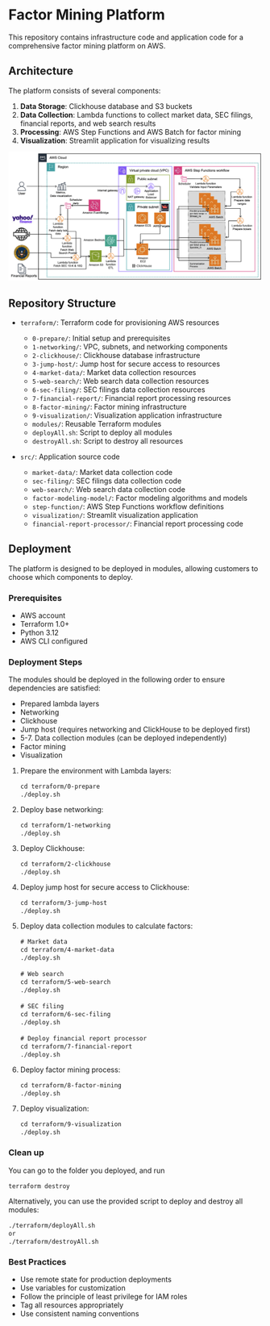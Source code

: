 # Factor Mining Platform

This repository contains infrastructure code and application code for a comprehensive factor mining platform on AWS.

## Architecture

The platform consists of several components:
1. **Data Storage**: Clickhouse database and S3 buckets
2. **Data Collection**: Lambda functions to collect market data, SEC filings, financial reports, and web search results
3. **Processing**: AWS Step Functions and AWS Batch for factor mining
4. **Visualization**: Streamlit application for visualizing results

![Factor Mining Platform Architecture](docs/architecture.png)

## Repository Structure

- `terraform/`: Terraform code for provisioning AWS resources
  - `0-prepare/`: Initial setup and prerequisites
  - `1-networking/`: VPC, subnets, and networking components
  - `2-clickhouse/`: Clickhouse database infrastructure
  - `3-jump-host/`: Jump host for secure access to resources
  - `4-market-data/`: Market data collection resources
  - `5-web-search/`: Web search data collection resources
  - `6-sec-filing/`: SEC filings data collection resources
  - `7-financial-report/`: Financial report processing resources
  - `8-factor-mining/`: Factor mining infrastructure
  - `9-visualization/`: Visualization application infrastructure
  - `modules/`: Reusable Terraform modules
  - `deployAll.sh`: Script to deploy all modules
  - `destroyAll.sh`: Script to destroy all resources

- `src/`: Application source code
  - `market-data/`: Market data collection code
  - `sec-filing/`: SEC filings data collection code
  - `web-search/`: Web search data collection code
  - `factor-modeling-model/`: Factor modeling algorithms and models
  - `step-function/`: AWS Step Functions workflow definitions
  - `visualization/`: Streamlit visualization application
  - `financial-report-processor/`: Financial report processing code


## Deployment

The platform is designed to be deployed in modules, allowing customers to choose which components to deploy.

### Prerequisites
- AWS account
- Terraform 1.0+
- Python 3.12
- AWS CLI configured

### Deployment Steps

The modules should be deployed in the following order to ensure dependencies are satisfied:

* Prepared lambda layers
* Networking
* Clickhouse
* Jump host (requires networking and ClickHouse to be deployed first) 
* 5-7. Data collection modules (can be deployed independently)
* Factor mining
* Visualization


1. Prepare the environment with Lambda layers:
   ```
   cd terraform/0-prepare
   ./deploy.sh
   ```

2. Deploy base networking:
   ```
   cd terraform/1-networking
   ./deploy.sh
   ```

3. Deploy Clickhouse:
   ```
   cd terraform/2-clickhouse
   ./deploy.sh
   ```

4. Deploy jump host for secure access to Clickhouse:
   ```
   cd terraform/3-jump-host
   ./deploy.sh
   ```

5. Deploy data collection modules to calculate factors:
   ```
   # Market data
   cd terraform/4-market-data
   ./deploy.sh

   # Web search
   cd terraform/5-web-search
   ./deploy.sh

   # SEC filing
   cd terraform/6-sec-filing
   ./deploy.sh

   # Deploy financial report processor
   cd terraform/7-financial-report
   ./deploy.sh
   ```

6. Deploy factor mining process:
   ```
   cd terraform/8-factor-mining
   ./deploy.sh
   ```

7. Deploy visualization:
   ```
   cd terraform/9-visualization
   ./deploy.sh
   ```

### Clean up

You can go to the folder you deployed, and run
```
terraform destroy
```

Alternatively, you can use the provided script to deploy and destroy all modules:
```
./terraform/deployAll.sh
or
./terraform/destroyAll.sh
```


### Best Practices

- Use remote state for production deployments
- Use variables for customization
- Follow the principle of least privilege for IAM roles
- Tag all resources appropriately
- Use consistent naming conventions
